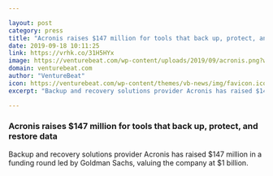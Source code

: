 ```yaml
---

layout: post
category: press
title: "Acronis raises $147 million for tools that back up, protect, and restore data"
date: 2019-09-18 10:11:25
link: https://vrhk.co/31H5HYx
image: https://venturebeat.com/wp-content/uploads/2019/09/acronis.png?w=1200&strip=all
domain: venturebeat.com
author: "VentureBeat"
icon: https://venturebeat.com/wp-content/themes/vb-news/img/favicon.ico
excerpt: "Backup and recovery solutions provider Acronis has raised $147 million in a funding round led by Goldman Sachs, valuing the company at $1 billion."

---
```


### Acronis raises $147 million for tools that back up, protect, and restore data

Backup and recovery solutions provider Acronis has raised $147 million in a funding round led by Goldman Sachs, valuing the company at $1 billion.